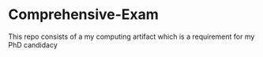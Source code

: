 # Comprehensive-Exam
This repo consists of a my computing artifact which is a requirement for my PhD candidacy
